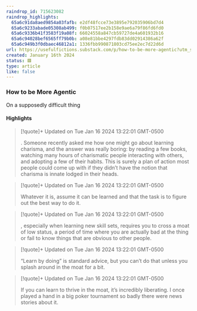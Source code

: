 ```yaml
---
raindrop_id: 715623082
raindrop_highlights:
  65a6c91da8aed9854a03fafb: e2df48fcce73e3895e792035906bd7d4
  65a6c9233abade05308ab499: f0b07517ee2b158e9ae6a79f86fd6fd0
  65a6c9336b41f3583f19a08f: 66024558a847cb59727de4a601932b16
  65a6c94028bef6565ff79b0b: a08e81bbe4297fdb83dd02914386a62f
  65a6c949b3f0dbaec46812a1: 1336fbb990871803cd75ee2ec7d22d6d
url: https://usefulfictions.substack.com/p/how-to-be-more-agentic?utm_source=www.homescreen.news&amp;utm_medium=newsletter&amp;utm_campaign=don-t-trust-them
created: January 16th 2024
status: 🟥
type: article
like: false
---
```



### How to be More Agentic

On a supposedly difficult thing

#### Highlights

> [!quote]+ Updated on Tue Jan 16 2024 13:22:01 GMT-0500
>
> . Someone recently asked me how one might go about learning charisma, and the answer was really boring: by reading a few books, watching many hours of charismatic people interacting with others, and adopting a few of their habits. This is surely a plan of action most people could come up with if they didn’t have the notion that charisma is innate lodged in their heads.

> [!quote]+ Updated on Tue Jan 16 2024 13:22:01 GMT-0500
>
> Whatever it is, assume it can be learned and that the task is to figure out the best way to do it.

> [!quote]+ Updated on Tue Jan 16 2024 13:22:01 GMT-0500
>
> , especially when learning new skill sets, requires you to cross a moat of low status, a period of time where you are actually bad at the thing or fail to know things that are obvious to other people.

> [!quote]+ Updated on Tue Jan 16 2024 13:22:01 GMT-0500
>
> “Learn by doing” is standard advice, but you can’t do that unless you splash around in the moat for a bit.

> [!quote]+ Updated on Tue Jan 16 2024 13:22:01 GMT-0500
>
> If you can learn to thrive in the moat, it’s incredibly liberating. I once played a hand in a big poker tournament so badly there were news stories about it.
